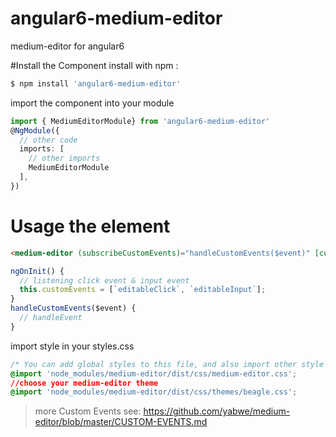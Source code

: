 # angular6-medium-editor
medium-editor for angular6


#Install the Component
install with npm :
```sh
$ npm install 'angular6-medium-editor'
```

import the component into your module
```ts
import { MediumEditorModule} from 'angular6-medium-editor'
@NgModule({
  // other code
  imports: [
    // other imports 
    MediumEditorModule
  ],
})
```


# Usage the element
```html
<medium-editor (subscribeCustomEvents)="handleCustomEvents($event)" [customEvents]="customEvents" [bodyStyle]="{'width':'500px'}"></medium-editor>
```
```ts
ngOnInit() {
  // listening click event & input event
  this.customEvents = [`editableClick`, `editableInput`];
}
handleCustomEvents($event) {
  // handleEvent
}
```
import style in your styles.css
```css
/* You can add global styles to this file, and also import other style files */
@import 'node_modules/medium-editor/dist/css/medium-editor.css';
//choose your medium-editor theme
@import 'node_modules/medium-editor/dist/css/themes/beagle.css';
```
>more Custom Events see: https://github.com/yabwe/medium-editor/blob/master/CUSTOM-EVENTS.md
